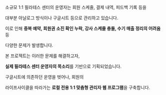 소규모 1:1 필라테스 센터의 운영자는 회원 스케줄, 결제 내역, 피드백 기록 등을

대부분 아날로그 방식이나 구글시트 등으로 관리하고 있습니다.

이로 인해 **중복 예약, 회원권 소진 확인 누락, 강사 스케줄 충돌, 수기 매출 정리의 어려움** 등

다양한 문제가 발생합니다.

본 프로젝트는 이러한 문제를 해결하고자,

**실제 필라테스 센터 운영자의 목소리**를 기반으로 기획되었습니다.

구글시트에 의존하던 운영을 벗어나, 회원의

라이프사이클을 따라가는 **로컬 전용 1:1 맞춤형 관리자 웹 프로그램**을 구축합니다.
